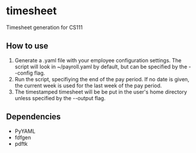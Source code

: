 timesheet
=========

Timesheet generation for CS111

## How to use
1. Generate a .yaml file with your employee configuration settings. The script will look in ~/payroll.yaml by default, but can be specified by the --config flag.
2. Run the script, specifiying the end of the pay period. If no date is given, the current week is used for the last week of the pay period.
3. The timestamped timesheet will be be put in the user's home directory unless specified by the --output flag.

## Dependencies
* PyYAML
* fdfgen
* pdftk
